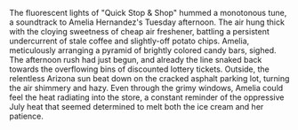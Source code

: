 The fluorescent lights of "Quick Stop & Shop" hummed a monotonous tune, a soundtrack to Amelia Hernandez's Tuesday afternoon.  The air hung thick with the cloying sweetness of cheap air freshener, battling a persistent undercurrent of stale coffee and slightly-off potato chips.  Amelia, meticulously arranging a pyramid of brightly colored candy bars, sighed.  The afternoon rush had just begun, and already the line snaked back towards the overflowing bins of discounted lottery tickets.  Outside, the relentless Arizona sun beat down on the cracked asphalt parking lot, turning the air shimmery and hazy.  Even through the grimy windows, Amelia could feel the heat radiating into the store, a constant reminder of the oppressive July heat that seemed determined to melt both the ice cream and her patience.
